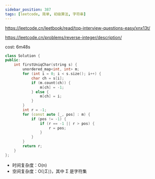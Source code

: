 ```yaml
---
sidebar_position: 387
tags: [leetcode, 简单, 初级算法, 字符串]
---
```


https://leetcode.cn/leetbook/read/top-interview-questions-easy/xnx13t/

https://leetcode.cn/problems/reverse-integer/description/

cost: 6m48s

```cpp
class Solution {
public:
    int firstUniqChar(string s) {
        unordered_map<int, int> m;
        for (int i = 0; i < s.size(); i++) {
            char ch = s[i];
            if (m.count(ch)) {
                m[ch] = -1;
            } else {
                m[ch] = i;
            }
        }
        int r = -1;
        for (const auto [_, pos] : m) {
            if (pos != -1) {
                if (r == -1 || r > pos) {
                    r = pos;
                }
            }
        }
        return r;
    }
};
```

- 时间复杂度：O(n)
- 空间复杂度：O(∣Σ∣)，其中 Σ 是字符集

